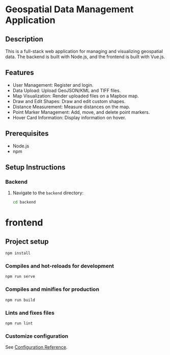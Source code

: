 # Geospatial Data Management Application

## Description

This is a full-stack web application for managing and visualizing geospatial data. The backend is built with Node.js, and the frontend is built with Vue.js.

## Features

- User Management: Register and login.
- Data Upload: Upload GeoJSON/KML and TIFF files.
- Map Visualization: Render uploaded files on a Mapbox map.
- Draw and Edit Shapes: Draw and edit custom shapes.
- Distance Measurement: Measure distances on the map.
- Point Marker Management: Add, move, and delete point markers.
- Hover Card Information: Display information on hover.

## Prerequisites

- Node.js
- npm

## Setup Instructions

### Backend

1. Navigate to the `backend` directory:
   ```bash
   cd backend

# frontend

## Project setup
```
npm install
```

### Compiles and hot-reloads for development
```
npm run serve
```

### Compiles and minifies for production
```
npm run build
```

### Lints and fixes files
```
npm run lint
```

### Customize configuration
See [Configuration Reference](https://cli.vuejs.org/config/).
